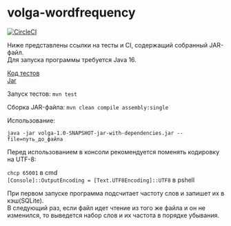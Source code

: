 # volga-wordfrequency

[![CircleCI](https://circleci.com/gh/serpent-charmer/volga-wordfrequency/tree/master.svg?style=shield)](https://circleci.com/gh/serpent-charmer/volga-wordfrequency/?branch=master)

Ниже представлены ссылки на тесты и CI, содержащий собранный JAR-файл.  
Для запуска программы требуется Java 16.

[Код тестов](https://github.com/serpent-charmer/volga-wordfrequency/blob/master/src/test/java/com/volga/wordstats/AppTest.java)  
[Jar](https://30-406640303-gh.circle-artifacts.com/0/target/volga-1.0-SNAPSHOT-jar-with-dependencies.jar)

Запуск тестов: `mvn test`

Сборка JAR-файла: `mvn clean compile assembly:single`

Использование:

`java -jar volga-1.0-SNAPSHOT-jar-with-dependencies.jar --file=путь_до_файла`  

Перед использованием в консоли рекомендуется поменять кодировку на UTF-8:

`chcp 65001` в cmd  
`[Console]::OutputEncoding = [Text.UTF8Encoding]::UTF8` в pshell  

При первом запуске программа подсчитает частоту слов и запишет их в кэш(SQLite).  
В следующий раз, если файл идет чтение из того же файла и он не изменился, то выведется набор слов и их частота в порядке убывания.
